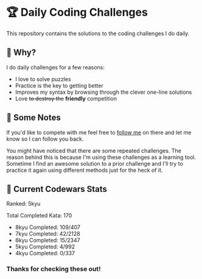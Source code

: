 # :trophy: Daily Coding Challenges

This repository contains the solutions to the coding challenges I do daily.

## :thinking: Why?

I do daily challenges for a few reasons:
* I love to solve puzzles
* Practice is the key to getting better
* Improves my syntax by browsing through the clever one-line solutions 
* Love ~~to destroy the~~ **friendly** competition

## :notebook: Some Notes

If you'd like to compete with me feel free to [follow me](https://www.codewars.com/users/a.sasquach) on there and let me know so I can follow you back.

You might have noticed that there are some repeated challenges. The reason behind this is because I'm using these challenges as a learning tool. Sometime I find an awesome solution to a prior challenge and I'll try to practice it again using different methods just for the heck of it.

## :medal_sports: Current Codewars Stats

Ranked: 5kyu

Total Completed Kata: 170    
  * 8kyu Completed: 109/407  
  * 7kyu Completed: 42/2128
  * 6kyu Completed: 15/2347 
  * 5kyu Completed: 4/992 
  * 4kyu Completed: 0/337 


### Thanks for checking these out!

